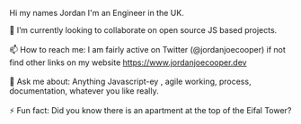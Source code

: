 Hi my names Jordan I'm an Engineer in the UK.
<!--
**jordanjoecooper/jordanjoecooper** is a ✨ _special_ ✨ repository because its `README.md` (this file) appears on your GitHub profile.

- 🔭 I’m currently working on ...
- 🌱 I’m currently learning ...
- 👯 I’m looking to collaborate on ...
- 🤔 I’m looking for help with ...
- 😄 Pronouns: ...
-->
👯 I’m currently looking to collaborate on open source JS based projects.
<br /><br />
📫 How to reach me: I am fairly active on Twitter (@jordanjoecooper) if not find other links on my website https://www.jordanjoecooper.dev
<br />
<br />
💬 Ask me about: Anything Javascript-ey , agile working, process, documentation, whatever you like really.
<br />
<br />
⚡ Fun fact: Did you know there is an apartment at the top of the Eifal Tower?
